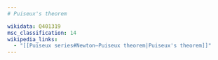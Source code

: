 ```yaml
---
# Puiseux's theorem

wikidata: Q401319
msc_classification: 14
wikipedia_links:
  - "[[Puiseux series#Newton–Puiseux theorem|Puiseux's theorem]]"
---
```

